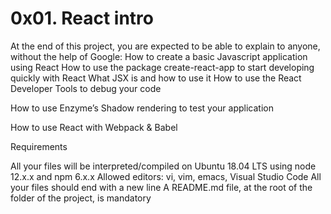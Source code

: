 # 0x01. React intro

At the end of this project, you are expected to be able to explain to anyone, without the help of Google:
How to create a basic Javascript application using React
How to use the package create-react-app to start developing quickly with React
What JSX is and how to use it
How to use the React Developer Tools to debug your code

How to use Enzyme’s Shadow rendering to test your application

How to use React with Webpack & Babel

Requirements

All your files will be interpreted/compiled on Ubuntu 18.04 LTS using node 12.x.x and npm 6.x.x
Allowed editors: vi, vim, emacs, Visual Studio Code
All your files should end with a new line
A README.md file, at the root of the folder of the project, is mandatory
